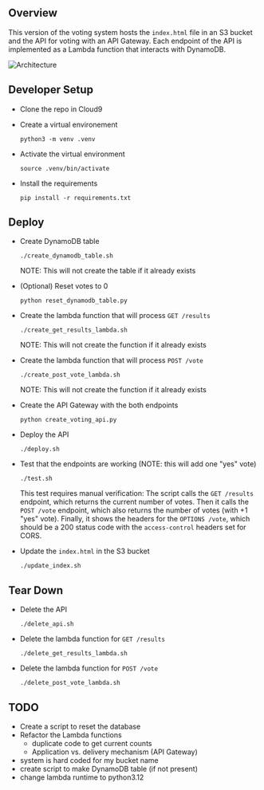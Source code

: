 
## Overview

This version of the voting system hosts the `index.html` file in an S3 bucket and the API for voting with an API Gateway.  Each endpoint of the API is implemented as a Lambda function that interacts with DynamoDB.

![Architecture](https://i.ibb.co/cLkdGdY/architecture.png)


## Developer Setup

* Clone the repo in Cloud9
* Create a virtual environement

  ```
  python3 -m venv .venv
  ```
  
* Activate the virtual environment  

  ```
  source .venv/bin/activate
  ```
  
* Install the requirements

  ```
  pip install -r requirements.txt
  ```
    

## Deploy

* Create DynamoDB table

  ```
  ./create_dynamodb_table.sh
  ```

  NOTE: This will not create the table if it already exists
  
* (Optional) Reset votes to 0

  ```
  python reset_dynamodb_table.py
  ```

* Create the lambda function that will process `GET /results`

  ```
  ./create_get_results_lambda.sh
  ```
  
  NOTE:  This will not create the function if it already exists
  
* Create the lambda function that will process `POST /vote`

  ```
  ./create_post_vote_lambda.sh
  ```

  NOTE:  This will not create the function if it already exists
  
* Create the API Gateway with the both endpoints

  ```
  python create_voting_api.py
  ```
  
* Deploy the API

  ```
  ./deploy.sh
  ```
  
* Test that the endpoints are working (NOTE: this will add one "yes" vote)

  ```
  ./test.sh
  ```

  This test requires manual verification:  The script calls the `GET /results` endpoint, which returns the current number of votes.  Then it calls the `POST /vote` endpoint, which also returns the number of votes (with +1 "yes" vote).  Finally, it shows the headers for the `OPTIONS /vote`, which should be a 200 status code with the `access-control` headers set for CORS.
  
* Update the `index.html` in the S3 bucket

  ```
  ./update_index.sh
  ```
  
## Tear Down

* Delete the API

  ```
  ./delete_api.sh
  ```
  
* Delete the lambda function for `GET /results` 

  ```
  ./delete_get_results_lambda.sh
  ```
  
* Delete the lambda function for `POST /vote`

  ```
  ./delete_post_vote_lambda.sh
  ```
  
    

## TODO

* Create a script to reset the database
* Refactor the Lambda functions
  * duplicate code to get current counts
  * Application vs. delivery mechanism (API Gateway)
* system is hard coded for my bucket name
* create script to make DynamoDB table (if not present)
* change lambda runtime to python3.12
    
    
  
